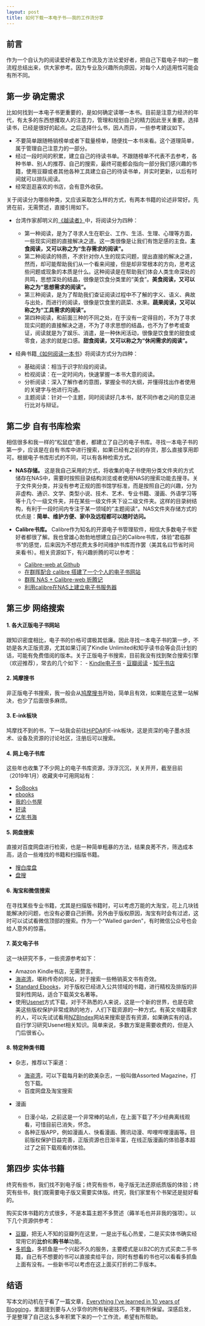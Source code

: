 ```yaml
---
layout: post
title: 如何下载一本电子书——我的工作流分享
---
```


## 前言

作为一个自认为的阅读爱好者及工作流及方法论爱好者，把自己下载电子书的一套流程总结出来，供大家参考。因为专业及兴趣所向原因，对每个人的适用性可能会有所不同。

## 第一步 确定需求

比如何找到一本电子书更重要的，是如何确定读哪一本书。目前是注意力经济的年代，有太多的东西想攫取人的注意力，管理和规划自己的精力因此至关重要。选择读书，已经是很好的起点。之后选择什么书，因人而异，一些参考建议如下。

- 不要简单跟随畅销榜单或者下载量榜单，随便找一本书来看。这个道理简单，属于管理自己注意力的一部分。
- 经过一段时间的积累，建立自己的待读书单。不跟随榜单不代表不去参考，各种书单、别人的推荐、自己的搜索，最终可能都会指向一部分我们感兴趣的书籍，使用豆瓣或者其他各种工具建立自己的待读书单，并实时更新，以后有时间就可以排队阅读。
- 经常逛逛喜欢的书店，会有意外收获。

关于阅读分为哪些种类，又应该采取怎么样的方式，有两本书籍的论述非常好。先贤在前，无需赘述，直接引用如下。

- 台湾作家郝明义的[《越读者》](https://book.douban.com/subject/3644095/)中，将阅读分为四种：
  - 第一种阅读，是为了寻求人生在职业、工作、生活、生理、心理等方面，一些现实问题的直接解决之道。这一类很像是让我们有饱足感的主食。**主食阅读，又可以称之为“生存需求的阅读”。**
  - 第二种阅读的特质，不求针对你人生的现实问题，提出直接的解决之道，然而，却可能帮助我们从一个看来间接，但是却非常根本的方向，思考这些问题或现象的本质是什么。这种阅读是在帮助我们体会人类生命深处的共鸣，思想深处的结晶，很像是饮食分类里的“美食”。**美食阅读，又可以称之为“思想需求的阅读”。**
  - 第三种阅读，是为了帮助我们查证阅读过程中不了解的字义、语义、典故与出处，而进行的阅读，很像是饮食里的蔬菜、水果。**蔬果阅读，又可以称之为“工具需求的阅读”。**
  - 第四种阅读，和前面三种的不同之处，在于没有一定得目的，不为了寻求现实问题的直接解决之道，不为了寻求思想的结晶，也不为了参考或查证，阅读就是为了娱乐、消遣，是一种休闲活动，很像是饮食里的甜食或零食，追求的就是口感。**甜食阅读，又可以称之为“休闲需求的阅读”。**

- 经典书籍[《如何阅读一本书](https://book.douban.com/subject/1013208/)》将阅读方式分为四种：
  - 基础阅读：相当于识字阶段的阅读。
  - 检视阅读：在一定时间内，快速掌握一本书大意的阅读。
  - 分析阅读：深入了解作者的意图，掌握全书的大纲，并懂得找出作者使用的关键字与他进行沟通。
  - 主题阅读：针对一个主题，同时阅读好几本书，就不同作者之间的意见进行比对与辩证。

## 第二步 自有书库检索

相信很多和我一样的“松鼠症”患者，都建立了自己的电子书库。寻找一本电子书的第一步，应该是在自有书库中进行搜索，如果已经有之前的存货，那么直接享用即可。根据电子书库形式的不同，可以有各种检索方式。

- **NAS存储。** 这是我自己采用的方式，将收集的电子书使用分类文件夹的方式储存在NAS中，需要时按照目录结构浏览或者使用NAS的搜索功能去搜寻。关于文件夹分类，并没有参考正规的图书馆学标准，而是按照自己的兴趣，分为非虚构、通识、文学、类型小说、技术、艺术、专业书籍、漫画、外语学习等等十几个一级文件夹，并在某些一级文件夹下设二级文件夹。这样的目录树结构，有利于一段时间内专注于某一领域的“主题阅读”。NAS文件夹存储方式的优点是：**简单、维护方便、家中及远程都可以随时访问。**

- **Calibre书库。** Calibre作为知名的开源电子书管理软件，相信大多数电子书爱好者都很了解。我也曾雄心勃勃地想建立自己的Calibre书库，体验“君临群书”的感觉，后来因为不想花费太多时间维护书库而作罢（美其名曰节省时间来看书）。相关资源如下，有兴趣折腾的可以参考：
  - [Calibre-web at Github](https://github.com/janeczku/calibre-web)
  - [在群晖配合 calibre 搭建了一个个人的电子书网站](https://www.v2ex.com/t/388170)
  - [群晖 NAS + Calibre-web 折腾记](https://www.v2ex.com/t/454902)
  - [利用calibre在NAS上建立电子书服务器](https://www.jianshu.com/p/6a17474e578e)

## 第三步 网络搜索

#### 1. 各大正版电子书网站

跟知识密度相比，电子书的价格可谓极其低廉。因此寻找一本电子书的第一步，不妨是各大正版资源，尤其如果订阅了Kindle Unlimited和知乎读书会等会员计划的话，可能有免费借阅的版本。关于正版电子书搜索，目前我没有找到聚合搜索引擎（欢迎推荐），常去的几个如下：
	- [Kindle电子书](https://www.amazon.cn/Kindle%E7%94%B5%E5%AD%90%E4%B9%A6/b/ref=sa_menu_kindle_l2_116169071?ie=UTF8&node=116169071)
	- [豆瓣阅读](https://read.douban.com/)
	- [知乎书店](https://www.zhihu.com/pub/)

#### 2. 鸠摩搜书

非正版电子书搜索，我一般会从[鸠摩搜书](https://www.jiumodiary.com/)开始，简单且有效，如果能在这里一站解决，也少了后面很多麻烦。

#### 3. E-ink板块

鸠摩找不到的书，下一站我会前往[HiPDA](https://www.hi-pda.com/forum/)的E-ink板块，这是资深的电子墨水技术、设备及资源的讨论社区，注册后可以搜索。

#### 4. 网上电子书库

这些年也收集了不少网上的电子书库资源，浮浮沉沉，关关开开，截至目前（2019年1月）收藏夹中可用网站有：

- [SoBooks](https://sobooks.cc/)
- [ebooks](https://ebooks.run/)
- [我的小书屋](http://mebook.cc/)
- [好读](http://www.haodoo.net/)
- [亿年书海](https://www.inien.com/w/#/Index)

#### 5. 网盘搜索

直接对百度网盘进行检索，也是一种简单粗暴的方法，结果良莠不齐，筛选成本高，适合一些难找的书籍和扫描版书籍。

- [搜白度盘](http://www.sobaidupan.com/)
- [盘搜](http://www.pansou.com/)

#### 6. 淘宝和微信搜索

在寻找某些专业书籍，尤其是扫描版书籍时，可以考虑万能的大淘宝，花上几块钱能解决的问题，也没有必要自己折腾。另外由于版权原因，淘宝有时会有过滤，这时可以试试看微信顶部的搜索。作为一个“Walled garden"，有时微信公众号也会给人意外的惊喜。

#### 7. 英文电子书

这一块研究不多，一些资源参考如下：

- Amazon Kindle书店，无需赘言。
- [海盗湾](https://thepiratebay.org/)，堪称传奇的网站，对于搜索一些畅销英文书有奇效。
- [Standard Ebooks](https://standardebooks.org/)，对于版权已经进入公共领域的书籍，进行精校及排版的非营利性网站，适合下载英文名著等。
- 使用[Usenet](https://baike.baidu.com/item/Usenet%E6%96%B0%E9%97%BB%E7%BB%84)方式下载，对于不熟悉的人来说，这是一个新的世界，也是在欧美这些版权保护非常成熟的地方，人们下载资源的一种方式。有英文书籍需求的人，可以先试试看用[NZBIndex](http://www.nzbindex.com/)网站来搜索是否有资源，如果确实有的话，自行学习研究Usenet相关知识。简单来说，多数方案是需要收费的，但是入门后很省心。

#### 8. 特定种类书籍

- 杂志，推荐以下渠道：
  - [海盗湾](https://thepiratebay.org/)，可以下载每月新的欧美杂志，一般叫做Assorted Magazine，打包下载。
  - 百度网盘及淘宝搜索

- 漫画
  - 日漫小站，之前这是一个非常棒的站点，在上面下载了不少经典离线观看，可惜目前已消失，怀念。
  - 各种正版APP，例如漫画人、快看漫画、腾讯动漫、哔哩哔哩漫画等。目前版权保护日益完善，正版资源也日渐丰富，在线正版漫画的体验基本超过了之前下载观看的体验。

## 第四步 实体书籍

终究有些书，我们找不到电子版；终究有些书，电子版无法还原纸质版的体验；终究有些书，我们既需要电子版又需要实体版。终究，我们家里有个书架还是挺好看的。

购买实体书籍的方式很多，不是本篇主题不多赘述（薅羊毛也并非我的强项）。以下几个资源供参考：

- [豆瓣](www.douban.com)，把无人不知的豆瓣列在这里，一是出于私心热爱，二是买实体书确实经常用它的**比价**和**购书单**功能。 
- [多抓鱼](https://www.duozhuayu.com/)，多抓鱼是一个兴起不久的服务，主要模式是以B2C的方式买卖二手书籍，自己有不想要的书可以直接卖给平台，同时有想看的书也可以看看多抓鱼上面有没有。一些新书可以考虑在这上面买打折的二手版本。

## 结语

写本文的动机在于看了一篇文章，[Everything I've learned in 10 years of Blogging](https://ferrucc.io/posts/starting-a-blog/)，里面提到要与人分享你的所有秘密技巧，不要有所保留。深感启发，于是整理了自己这么多年积累下来的一个工作流，希望有所帮助。










